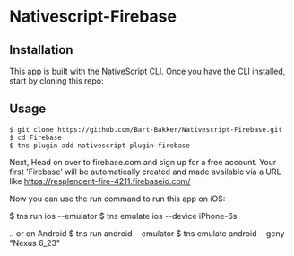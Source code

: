 # Nativescript-Firebase

## Installation

This app is built with the [NativeScript CLI](https://github.com/NativeScript/nativescript-cli).
Once you have the CLI [installed](https://github.com/NativeScript/nativescript-cli#installation), start by cloning this repo:

## Usage

```
$ git clone https://github.com/Bart-Bakker/Nativescript-Firebase.git
$ cd Firebase
$ tns plugin add nativescript-plugin-firebase
```

Next, Head on over to firebase.com and sign up for a free account. Your first 'Firebase' will be automatically created and made available via a URL like https://resplendent-fire-4211.firebaseio.com/

Now you can use the run command to run this app on iOS:

$ tns run ios --emulator
$ tns emulate ios --device iPhone-6s

.. or on Android
$ tns run android --emulator
$ tns emulate android --geny "Nexus 6_23"

